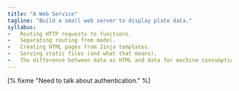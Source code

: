 ```yaml
---
title: "A Web Service"
tagline: "Build a small web server to display plate data."
syllabus:
-   Routing HTTP requests to functions.
-   Separating routing from model.
-   Creating HTML pages from Jinja templates.
-   Serving static files (and what that means).
-   The difference between data as HTML and data for machine consumption.
---
```


[% fixme "Need to talk about authentication." %]

